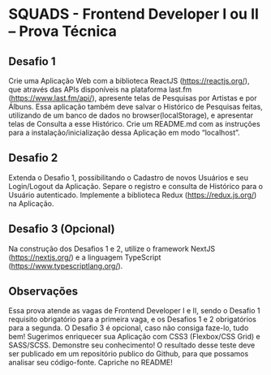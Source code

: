 # SQUADS - Frontend Developer I ou II – Prova Técnica

## Desafio 1
Crie uma Aplicação Web com a biblioteca ReactJS (https://reactjs.org/), que através das APIs disponíveis na plataforma last.fm (https://www.last.fm/api/), apresente telas de Pesquisas por Artistas e por Álbuns. Essa aplicação também deve salvar o Histórico de Pesquisas feitas, utilizando de um banco de dados no browser(localStorage), e apresentar telas de Consulta a esse Histórico. Crie um README.md com as instruções para a instalação/inicialização dessa Aplicação em modo “localhost”.

## Desafio 2
Extenda o Desafio 1, possibilitando o Cadastro de novos Usuários e seu Login/Logout da Aplicação. Separe o registro e consulta de Histórico para o Usuário autenticado. Implemente a biblioteca Redux (https://redux.js.org/) na Aplicação.

## Desafio 3 (Opcional)
Na construção dos Desafios 1 e 2, utilize o framework NextJS (https://nextjs.org/) e a linguagem TypeScript (https://www.typescriptlang.org/).

## Observações
Essa prova atende as vagas de Frontend Developer I e II, sendo o Desafio 1 requisito obrigatório para a primeira
vaga, e os Desafios 1 e 2 obrigatórios para a segunda. O Desafio 3 é opcional, caso não consiga faze-lo, tudo
bem! Sugerimos enriquecer sua Aplicação com CSS3 (Flexbox/CSS Grid) e SASS/SCSS. Demonstre seu conhecimento!
O resultado desse teste deve ser publicado em um repositório publico do Github, para que possamos analisar
seu código-fonte. Capriche no README!
